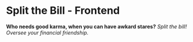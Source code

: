 
# Split the Bill - Frontend

**Who needs good karma, when you can have awkard stares?**
*Split the bill! Oversee your financial friendship.*